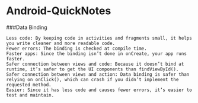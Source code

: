 # Android-QuickNotes

###Data Binding

    Less code: By keeping code in activities and fragments small, it helps you write cleaner and more readable code.
    Fewer errors: The binding is checked at compile time.
    Faster apps: Since the binding isn’t done in onCreate, your app runs faster.
    Safer connection between views and code: Because it doesn’t bind at runtime, it’s safer to get the UI components than findViewById().
    Safer connection between views and action: Data binding is safer than relying on onClick(), which can crash if you didn’t implement the requested method.
    Easier: Since it has less code and causes fewer errors, it’s easier to test and maintain.

